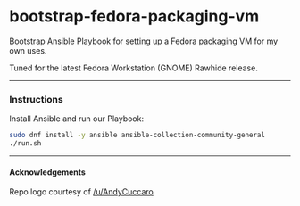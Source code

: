 # bootstrap-fedora-packaging-vm

Bootstrap Ansible Playbook for setting up a Fedora packaging VM for my own uses.

Tuned for the latest Fedora Workstation (GNOME) Rawhide release.

***

### Instructions
Install Ansible and run our Playbook:
```sh
sudo dnf install -y ansible ansible-collection-community-general
./run.sh
```

***

#### Acknowledgements
Repo logo courtesy of [/u/AndyCuccaro](https://www.reddit.com/r/linux/comments/b5py67/this_is_a_model_i_made_of_tux_our_chubby_linux/)
